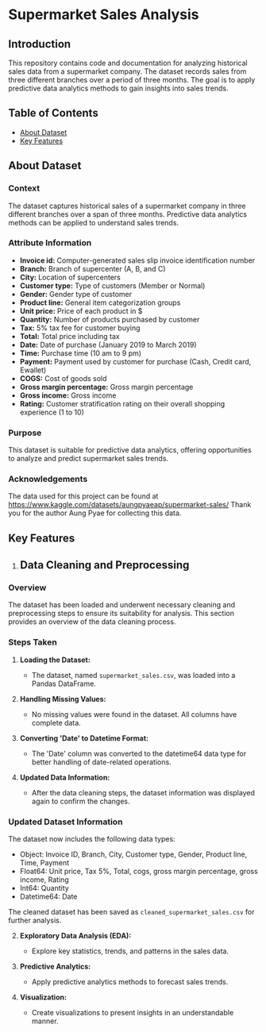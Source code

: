 # Supermarket Sales Analysis

## Introduction

This repository contains code and documentation for analyzing historical sales data from a supermarket company. The dataset records sales from three different branches over a period of three months. The goal is to apply predictive data analytics methods to gain insights into sales trends.

## Table of Contents

- [About Dataset](#about-dataset)
- [Key Features](#key-features)

## About Dataset

### Context
The dataset captures historical sales of a supermarket company in three different branches over a span of three months. Predictive data analytics methods can be applied to understand sales trends.

### Attribute Information
- **Invoice id:** Computer-generated sales slip invoice identification number
- **Branch:** Branch of supercenter (A, B, and C)
- **City:** Location of supercenters
- **Customer type:** Type of customers (Member or Normal)
- **Gender:** Gender type of customer
- **Product line:** General item categorization groups
- **Unit price:** Price of each product in $
- **Quantity:** Number of products purchased by customer
- **Tax:** 5% tax fee for customer buying
- **Total:** Total price including tax
- **Date:** Date of purchase (January 2019 to March 2019)
- **Time:** Purchase time (10 am to 9 pm)
- **Payment:** Payment used by customer for purchase (Cash, Credit card, Ewallet)
- **COGS:** Cost of goods sold
- **Gross margin percentage:** Gross margin percentage
- **Gross income:** Gross income
- **Rating:** Customer stratification rating on their overall shopping experience (1 to 10)

### Purpose
This dataset is suitable for predictive data analytics, offering opportunities to analyze and predict supermarket sales trends.

### Acknowledgements 
The data used for this project can be found at https://www.kaggle.com/datasets/aungpyaeap/supermarket-sales/ Thank you for the author Aung Pyae for collecting this data.

## Key Features

1. ## Data Cleaning and Preprocessing

### Overview

The dataset has been loaded and underwent necessary cleaning and preprocessing steps to ensure its suitability for analysis. This section provides an overview of the data cleaning process.

### Steps Taken

1. **Loading the Dataset:**
   - The dataset, named `supermarket_sales.csv`, was loaded into a Pandas DataFrame.

2. **Handling Missing Values:**
   - No missing values were found in the dataset. All columns have complete data.

3. **Converting 'Date' to Datetime Format:**
   - The 'Date' column was converted to the datetime64 data type for better handling of date-related operations.

4. **Updated Data Information:**
   - After the data cleaning steps, the dataset information was displayed again to confirm the changes.

### Updated Dataset Information

The dataset now includes the following data types:

- Object: Invoice ID, Branch, City, Customer type, Gender, Product line, Time, Payment
- Float64: Unit price, Tax 5%, Total, cogs, gross margin percentage, gross income, Rating
- Int64: Quantity
- Datetime64: Date

The cleaned dataset has been saved as `cleaned_supermarket_sales.csv` for further analysis.

2. **Exploratory Data Analysis (EDA):**
   - Explore key statistics, trends, and patterns in the sales data.

3. **Predictive Analytics:**
   - Apply predictive analytics methods to forecast sales trends.

4. **Visualization:**
   - Create visualizations to present insights in an understandable manner.

